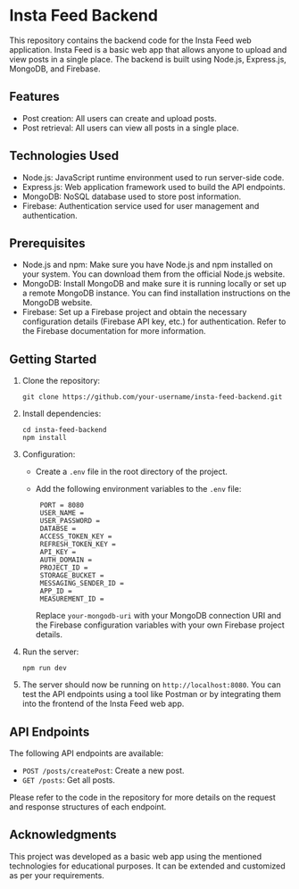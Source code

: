 # Insta Feed Backend

This repository contains the backend code for the Insta Feed web application. Insta Feed is a basic web app that allows anyone to upload and view posts in a single place. The backend is built using Node.js, Express.js, MongoDB, and Firebase.

## Features

- Post creation: All users can create and upload posts.
- Post retrieval: All users can view all posts in a single place.

## Technologies Used

- Node.js: JavaScript runtime environment used to run server-side code.
- Express.js: Web application framework used to build the API endpoints.
- MongoDB: NoSQL database used to store post information.
- Firebase: Authentication service used for user management and authentication.

## Prerequisites

- Node.js and npm: Make sure you have Node.js and npm installed on your system. You can download them from the official Node.js website.
- MongoDB: Install MongoDB and make sure it is running locally or set up a remote MongoDB instance. You can find installation instructions on the MongoDB website.
- Firebase: Set up a Firebase project and obtain the necessary configuration details (Firebase API key, etc.) for authentication. Refer to the Firebase documentation for more information.

## Getting Started

1. Clone the repository:

   ```
   git clone https://github.com/your-username/insta-feed-backend.git
   ```

2. Install dependencies:

   ```
   cd insta-feed-backend
   npm install
   ```

3. Configuration:

   - Create a `.env` file in the root directory of the project.
   - Add the following environment variables to the `.env` file:

     ```
      PORT = 8080
      USER_NAME = 
      USER_PASSWORD = 
      DATABSE = 
      ACCESS_TOKEN_KEY = 
      REFRESH_TOKEN_KEY = 
      API_KEY = 
      AUTH_DOMAIN = 
      PROJECT_ID = 
      STORAGE_BUCKET = 
      MESSAGING_SENDER_ID = 
      APP_ID = 
      MEASUREMENT_ID = 
     ```

     Replace `your-mongodb-uri` with your MongoDB connection URI and the Firebase configuration variables with your own Firebase project details.

4. Run the server:

   ```
   npm run dev
   ```

5. The server should now be running on `http://localhost:8080`. You can test the API endpoints using a tool like Postman or by integrating them into the frontend of the Insta Feed web app.

## API Endpoints

The following API endpoints are available:

- `POST /posts/createPost`: Create a new post.
- `GET /posts`: Get all posts.

Please refer to the code in the repository for more details on the request and response structures of each endpoint.

## Acknowledgments

This project was developed as a basic web app using the mentioned technologies for educational purposes. It can be extended and customized as per your requirements.
